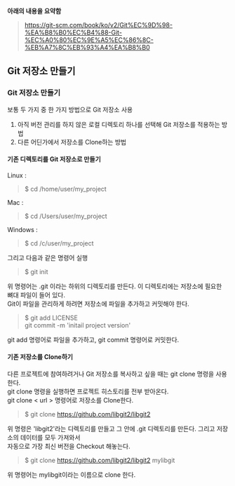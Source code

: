 **아래의 내용을 요약함**
> https://git-scm.com/book/ko/v2/Git%EC%9D%98-%EA%B8%B0%EC%B4%88-Git-%EC%A0%80%EC%9E%A5%EC%86%8C-%EB%A7%8C%EB%93%A4%EA%B8%B0

## Git 저장소 만들기
### Git 저장소 만들기
보통 두 가지 중 한 가지 방법으로 Git 저장소 사용
1. 아직 버전 관리를 하지 않은 로컬 디렉토리 하나를 선택해 Git 저장소를 적용하는 방법
2. 다른 어딘가에서 저장소를 Clone하는 방법

#### 기존 디렉토리를 Git 저장소로 만들기
Linux : <br>
> $ cd /home/user/my_project

Mac : <br>
> $ cd /Users/user/my_project

Windows : <br>
> $ cd /c/user/my_project

그리고 다음과 같은 명령어 실행
> $ git init

위 명령어는 .git 이라는 하위의 디렉토리를 만든다. 이 디렉토리에는 저장소에 필요한 뼈대 파일이 들어 있다. <br>
Git이 파일을 관리하게 하려면 저장소에 파일을 추가하고 커밋해야 한다.
> $ git add LICENSE<br>
git commit -m 'initail project version'

git add 명령어로 파일을 추가하고, git commit 명령어로 커밋한다.

#### 기존 저장소를 Clone하기
다른 프로젝트에 참여하려거나 Git 저장소를 복사하고 싶을 때는 git clone 명령을 사용한다.<br>
git clone 명령을 실행하면 프로젝트 히스토리를 전부 받아온다. <br>
git clone < url > 명령어로 저장소를 Clone한다. 
> $ git clone https://github.com/libgit2/libgit2

위 명령은 'libgit2'라는 디렉토리를 만들고 그 안에 .git 디렉토리를 만든다. 그리고 저장소의 데이터를 모두 가져와서 <br> 자동으로 가장 최신 버전을 Checkout 해놓는다. 

> $ git clone https://github.com/libgit2/libgit2 mylibgit

위 명령어는 mylibgit이라는 이름으로 clone 한다.